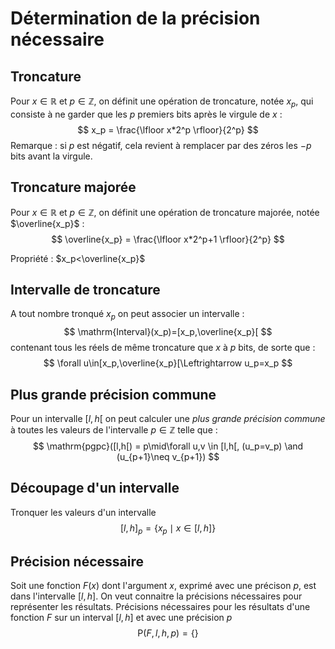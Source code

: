 # Détermination de la précision nécessaire

## Troncature

Pour $x\in\mathbb{R}$ et $p\in\mathbb{Z}$, on définit une opération de troncature, notée $x_p$, qui consiste à ne garder que les $p$ premiers bits après le virgule de $x$ : 
$$
x_p = \frac{\lfloor x*2^p \rfloor}{2^p}
$$
Remarque : si $p$ est négatif, cela revient à remplacer par des zéros les $-p$ bits avant la virgule.

## Troncature majorée

Pour $x\in\mathbb{R}$ et $p\in\mathbb{Z}$, on définit une opération de troncature majorée, notée $\overline{x_p}$  : 
$$
\overline{x_p} = \frac{\lfloor x*2^p+1 \rfloor}{2^p}
$$

Propriété : $x_p<\overline{x_p}$

## Intervalle de troncature

A tout nombre tronqué $x_p$ on peut associer un intervalle  :  
$$
\mathrm{Interval}(x_p)=[x_p,\overline{x_p}[
$$
contenant tous les réels de même troncature que $x$ à $p$ bits, de sorte que : 
$$
\forall u\in[x_p,\overline{x_p}[\Leftrightarrow  u_p=x_p
$$

## Plus grande précision commune

Pour un intervalle $[l,h[$ on peut calculer une *plus grande précision commune* à toutes les valeurs de l'intervalle $p\in\mathbb{Z}$ telle que :
$$
\mathrm{pgpc}([l,h[) = p\mid\forall u,v \in [l,h[, (u_p=v_p) \and (u_{p+1}\neq v_{p+1})
$$

## Découpage d'un intervalle

Tronquer les valeurs d'un intervalle 
$$
[l,h]_p = \{x_p \mid x\in [l,h]\}
$$

## Précision nécessaire

Soit une fonction $F(x)$ dont l'argument $x$, exprimé avec une précison $p$, est dans l'intervalle $[l,h]$. On veut connaitre la précisions nécessaires pour représenter les résultats. Précisions nécessaires pour les résultats d'une fonction $F$ sur un interval $[l,h]$ et avec une précision $p$
$$
\mathrm{P}(F,l,h,p)=\{\}
$$
